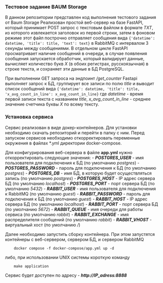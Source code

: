 ### Тестовое задание BAUM Storage
В данном репозитории представлен код выполнения тестового задания от Baum Storage
Реализован простой веб-сервер на базе FastAPI, который принимает POST запрос с текстовым файлом в формате *TXT*, из которого извлекается заголовок из первой строки, затем в фоновом режиме этот файл построчно отправляет сообщения вида ```{'datetime': datetime, 'title': title, 'text': text}``` в RabbitMQ с интервалом 3 секунды между сообщениями. В отдельном цикле FastAPI просматривает наличие сообщений в очереди, в случае появления сообщения запускается обработчик, который валидирует данные, вычисляет количество букв *Х* (в обоих регистрах, русскоязычная) в строке текста, и сохраняет эти данные в БД PostgreSQL.

При выполнении GET запроса на эндпоинт */get_counter* Fastapi выполняет запрос к БД, группирует все записи по полю *title* и выводит список сообщений вида ```{'datetime': datetime, 'title': title, 'x_avg_count_in_line': x_avg_count_in_line}``` где *datetime* - время первой записи текста с названием *title*, *x_avg_count_in_line* - среднее значение счетчика буквы *Х* по всему тексту.

### Установка сервиса
Сервис реализован в виде докер-контейнеров. Для установки необходимо скачать репозиторий и перейти в папку с ним.
Перед запуском сервисов необходимо откорректировать переменные окружения в файлах *.yml директории docker-compose.

Для конфигурирования веб-сервера в файле **app.yml** нужно откорректировать следующие значения:
    - ***POSTGRES_USER*** - имя пользователя для подключения к БД (по умолчанию *postgres*)
    - ***POSTGRES_PASSWORD*** - пароль для подключения к БД (по умолчанию *postgres*)
    - ***POSTGRES_DB*** - имя БД, в которую будет осуществляться запись (по умолчанию *postgres*)
    - ***POSTGRES_HOST*** - IP адрес сервера БД (по умолчанию *localhost*)
    - ***POSTGRES_PORT*** - порт сервера БД (по умолчанию *5432*)
    - ***RABBIT_USER*** - имя пользователя для подключения к RabbitMQ (по умолчанию *guest*)
    - ***RABBIT_PASSWORD*** - пароль для подключения к БД (по умолчанию *guest*)
    - ***RABBIT_HOST*** - IP адрес сервера БД (по умолчанию *localhost*)
    - ***RABBIT_PORT*** - порт сервера БД (по умолчанию *5672*)
    - ***RABBIT_QUEUE*** - имя очереди для работы сервиса (по умолчанию *rabbit*)
    - ***RABBIT_EXCHANGE*** - имя распределителя сообщений (по умолчанию *rabbit*)
    - ***RABBIT_VHOST*** - виртуальный хост (по умолчанию */*)

Далее необходимо запустить сборку контейнера. При этом запустятся контейнеры с веб-сервером, сервером БД, и сервером RabbitMQ

        docker compose -f docker-compose/app.yml up -d

либо, при использовании UNIX системы короткую команду 

        make application

Сервис будет доступен по адресу - ***http://IP_adress:8888***

